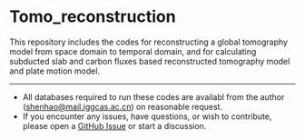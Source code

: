# Tomo_reconstruction
This repository includes the codes for reconstructing a global tomography model from space domain to temporal domain, and for calculating subducted slab and carbon fluxes based reconstructed tomography model and plate motion model. 

---
* All databases required to run these codes are availabl from the author (shenhao@mail.iggcas.ac.cn) on reasonable request.
* If you encounter any issues, have questions, or wish to contribute, please open a [GitHub Issue](https://github.com/Shenhao101/Tomo_reconstruction/issues) or start a discussion.
